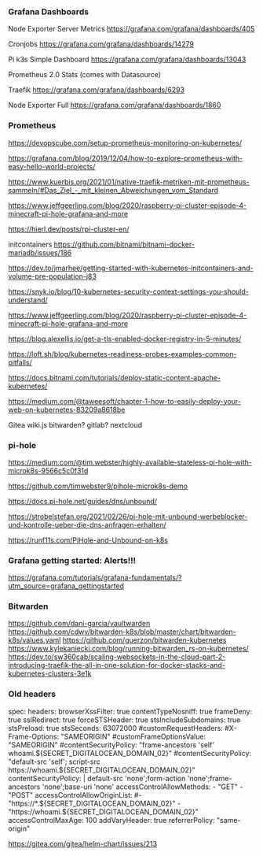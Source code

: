 ### Grafana Dashboards

Node Exporter Server Metrics
https://grafana.com/grafana/dashboards/405

Cronjobs
https://grafana.com/grafana/dashboards/14279

Pi k3s Simple Dashboard
https://grafana.com/grafana/dashboards/13043

Prometheus 2.0 Stats (comes with Datasource)

Traefik
https://grafana.com/grafana/dashboards/6293


Node Exporter Full
https://grafana.com/grafana/dashboards/1860

### Prometheus
https://devopscube.com/setup-prometheus-monitoring-on-kubernetes/

https://grafana.com/blog/2019/12/04/how-to-explore-prometheus-with-easy-hello-world-projects/

https://www.kuerbis.org/2021/01/native-traefik-metriken-mit-prometheus-sammeln/#Das_Ziel_-_mit_kleinen_Abweichungen_vom_Standard


https://www.jeffgeerling.com/blog/2020/raspberry-pi-cluster-episode-4-minecraft-pi-hole-grafana-and-more


https://hierl.dev/posts/rpi-cluster-en/

initcontainers
https://github.com/bitnami/bitnami-docker-mariadb/issues/186

https://dev.to/jmarhee/getting-started-with-kubernetes-initcontainers-and-volume-pre-population-j83

https://snyk.io/blog/10-kubernetes-security-context-settings-you-should-understand/



https://www.jeffgeerling.com/blog/2020/raspberry-pi-cluster-episode-4-minecraft-pi-hole-grafana-and-more

https://blog.alexellis.io/get-a-tls-enabled-docker-registry-in-5-minutes/

https://loft.sh/blog/kubernetes-readiness-probes-examples-common-pitfalls/

https://docs.bitnami.com/tutorials/deploy-static-content-apache-kubernetes/

https://medium.com/@taweesoft/chapter-1-how-to-easily-deploy-your-web-on-kubernetes-83209a8618be


Gitea
wiki.js
bitwarden?
gitlab?
nextcloud


### pi-hole
https://medium.com/@tim.webster/highly-available-stateless-pi-hole-with-microk8s-9566c5c0f31d

https://github.com/timwebster9/pihole-microk8s-demo

https://docs.pi-hole.net/guides/dns/unbound/

https://strobelstefan.org/2021/02/26/pi-hole-mit-unbound-werbeblocker-und-kontrolle-ueber-die-dns-anfragen-erhalten/

https://runf11s.com/PiHole-and-Unbound-on-k8s


### Grafana getting started: Alerts!!!
https://grafana.com/tutorials/grafana-fundamentals/?utm_source=grafana_gettingstarted


### Bitwarden
https://github.com/dani-garcia/vaultwarden
https://github.com/cdwv/bitwarden-k8s/blob/master/chart/bitwarden-k8s/values.yaml
https://github.com/guerzon/bitwarden-kubernetes
https://www.kylekaniecki.com/blog/running-bitwarden_rs-on-kubernetes/
https://dev.to/sw360cab/scaling-websockets-in-the-cloud-part-2-introducing-traefik-the-all-in-one-solution-for-docker-stacks-and-kubernetes-clusters-3e1k


### Old headers

spec:
  headers:
    browserXssFilter: true
    contentTypeNosniff: true
    frameDeny: true
    sslRedirect: true
    forceSTSHeader: true
    stsIncludeSubdomains: true
    stsPreload: true
    stsSeconds: 63072000
    #customRequestHeaders:
      #X-Frame-Options: "SAMEORIGIN"
    #customFrameOptionsValue: "SAMEORIGIN"
    #contentSecurityPolicy: "frame-ancestors 'self' whoami.${SECRET_DIGITALOCEAN_DOMAIN_02}"
    #contentSecurityPolicy: "default-src 'self'; script-src https://whoami.${SECRET_DIGITALOCEAN_DOMAIN_02}"
    contentSecurityPolicy: |
      default-src 'none';form-action 'none';frame-ancestors 'none';base-uri 'none'
    accessControlAllowMethods:
      - "GET"
      - "POST"
    accessControlAllowOriginList:
      #- "https://*.${SECRET_DIGITALOCEAN_DOMAIN_02}"
      - "https://whoami.${SECRET_DIGITALOCEAN_DOMAIN_02}"
    accessControlMaxAge: 100
    addVaryHeader: true
    referrerPolicy: "same-origin"


https://gitea.com/gitea/helm-chart/issues/213
